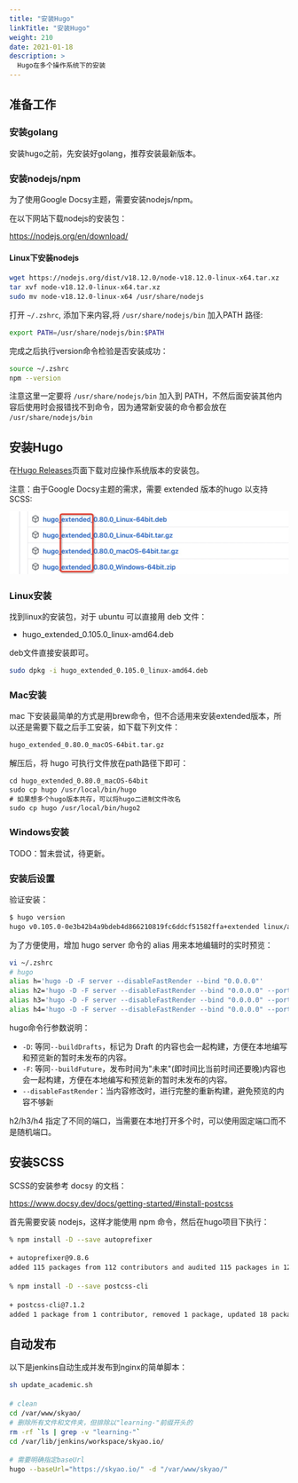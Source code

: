 ```yaml
---
title: "安装Hugo"
linkTitle: "安装Hugo"
weight: 210
date: 2021-01-18
description: >
  Hugo在多个操作系统下的安装
---
```


## 准备工作

### 安装golang

安装hugo之前，先安装好golang，推荐安装最新版本。

### 安装nodejs/npm

为了使用Google Docsy主题，需要安装nodejs/npm。

在以下网站下载nodejs的安装包：

https://nodejs.org/en/download/ 

#### Linux下安装nodejs

```bash
wget https://nodejs.org/dist/v18.12.0/node-v18.12.0-linux-x64.tar.xz
tar xvf node-v18.12.0-linux-x64.tar.xz
sudo mv node-v18.12.0-linux-x64 /usr/share/nodejs
```

打开 `~/.zshrc`, 添加下来内容,将 `/usr/share/nodejs/bin` 加入PATH 路径:

```bash
export PATH=/usr/share/nodejs/bin:$PATH
```

完成之后执行version命令检验是否安装成功：

```bash
source ~/.zshrc
npm --version
```

注意这里一定要将 `/usr/share/nodejs/bin` 加入到 PATH，不然后面安装其他内容后使用时会报错找不到命令，因为通常新安装的命令都会放在 `/usr/share/nodejs/bin`

## 安装Hugo

在[Hugo Releases](https://github.com/spf13/hugo/releases)页面下载对应操作系统版本的安装包。

注意：由于Google Docsy主题的需求，需要 extended 版本的hugo 以支持 SCSS:

![](images/hugo-extended-version.jpg)

### Linux安装

找到linux的安装包，对于 ubuntu 可以直接用 deb 文件：

- hugo_extended_0.105.0_linux-amd64.deb

deb文件直接安装即可。

```bash
sudo dpkg -i hugo_extended_0.105.0_linux-amd64.deb
```

### Mac安装

mac 下安装最简单的方式是用brew命令，但不合适用来安装extended版本，所以还是需要下载之后手工安装，如下载下列文件：

```bash
hugo_extended_0.80.0_macOS-64bit.tar.gz
```

解压后，将 hugo 可执行文件放在path路径下即可：

```
cd hugo_extended_0.80.0_macOS-64bit
sudo cp hugo /usr/local/bin/hugo
# 如果想多个hugo版本共存，可以将hugo二进制文件改名
sudo cp hugo /usr/local/bin/hugo2
```

### Windows安装

TODO：暂未尝试，待更新。

### 安装后设置

验证安装：

```bash
$ hugo version
hugo v0.105.0-0e3b42b4a9bdeb4d866210819fc6ddcf51582ffa+extended linux/amd64 BuildDate=2022-10-28T12:29:05Z VendorInfo=gohugoio
```

为了方便使用，增加 hugo server 命令的 alias 用来本地编辑时的实时预览： 

```bash
vi ~/.zshrc
# hugo
alias h='hugo -D -F server --disableFastRender --bind "0.0.0.0"'
alias h2='hugo -D -F server --disableFastRender --bind "0.0.0.0" --port 2323'
alias h3='hugo -D -F server --disableFastRender --bind "0.0.0.0" --port 3333'
alias h4='hugo -D -F server --disableFastRender --bind "0.0.0.0" --port 4343'
```

hugo命令行参数说明：

- `-D`:  等同`--buildDrafts`，标记为 Draft 的内容也会一起构建，方便在本地编写和预览新的暂时未发布的内容。
- `-F`:  等同`--buildFuture`，发布时间为"未来"(即时间比当前时间还要晚)内容也会一起构建，方便在本地编写和预览新的暂时未发布的内容。
- `--disableFastRender`：当内容修改时，进行完整的重新构建，避免预览的内容不够新

h2/h3/h4 指定了不同的端口，当需要在本地打开多个时，可以使用固定端口而不是随机端口。

## 安装SCSS

SCSS的安装参考 docsy 的文档：

https://www.docsy.dev/docs/getting-started/#install-postcss

首先需要安装 nodejs，这样才能使用 npm 命令，然后在hugo项目下执行：

```bash
% npm install -D --save autoprefixer

+ autoprefixer@9.8.6
added 115 packages from 112 contributors and audited 115 packages in 12.974s

% npm install -D --save postcss-cli

+ postcss-cli@7.1.2
added 1 package from 1 contributor, removed 1 package, updated 18 packages and audited 115 packages in 39.211s
```

## 自动发布

以下是jenkins自动生成并发布到nginx的简单脚本：

```bash
sh update_academic.sh

# clean 
cd /var/www/skyao/
# 删除所有文件和文件夹，但排除以"learning-"前缀开头的
rm -rf `ls | grep -v "learning-"`
cd /var/lib/jenkins/workspace/skyao.io/

# 需要明确指定baseUrl
hugo --baseUrl="https://skyao.io/" -d "/var/www/skyao/"
```

